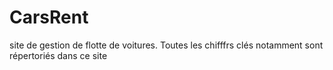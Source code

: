 # CarsRent
site de gestion de flotte de voitures.
Toutes les chifffrs clés notamment sont répertoriés dans ce site
